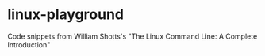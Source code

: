 # linux-playground
Code snippets from William Shotts's "The Linux Command Line: A Complete Introduction"
